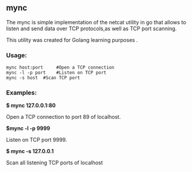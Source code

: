 ## mync

The mync is simple implementation of the netcat utility in go that allows to listen and send data over TCP  protocols,as well as TCP port scanning.

This utility was created for Golang learning purposes .

### Usage:

```
mync host:port     #Open a TCP connection
mync -l -p port    #Listen on TCP port
mync -s host  #Scan TCP port
```
### Examples:

**$ mync 127.0.0.1:80**

Open a TCP connection to port 89 of localhost.

**$mync  -l -p 9999**

Listen on TCP port 9999.

**$ mync   -s 127.0.0.1**

Scan all listening TCP ports of localhost